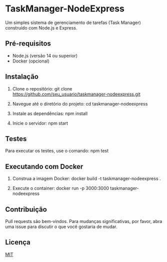 # TaskManager-NodeExpress

 Um simples sistema de gerenciamento de tarefas (Task Manager) construído com Node.js e Express.

## Pré-requisitos

- Node.js (versão 14 ou superior)
- Docker (opcional)

## Instalação

1. Clone o repositório:
git clone https://github.com/seu_usuario/taskmanager-nodeexpress.git

2. Navegue até o diretório do projeto:
cd taskmanager-nodeexpress

3. Instale as dependências:
npm install

4. Inicie o servidor:
npm start


## Testes

Para executar os testes, use o comando:
npm test


## Executando com Docker

1. Construa a imagem Docker:
docker build -t taskmanager-nodeexpress .

2. Execute o container:
docker run -p 3000:3000 taskmanager-nodeexpress


## Contribuição

Pull requests são bem-vindos. Para mudanças significativas, por favor, abra uma issue para discutir o que você gostaria de mudar.

## Licença

[MIT](https://choosealicense.com/licenses/mit/)
